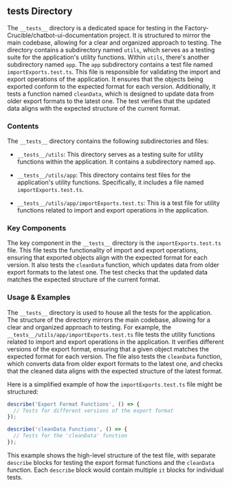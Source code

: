 
## __tests__ Directory

The `__tests__` directory is a dedicated space for testing in the Factory-Crucible/chatbot-ui-documentation project. It is structured to mirror the main codebase, allowing for a clear and organized approach to testing. The directory contains a subdirectory named `utils`, which serves as a testing suite for the application's utility functions. Within `utils`, there's another subdirectory named `app`. The `app` subdirectory contains a test file named `importExports.test.ts`. This file is responsible for validating the import and export operations of the application. It ensures that the objects being exported conform to the expected format for each version. Additionally, it tests a function named `cleanData`, which is designed to update data from older export formats to the latest one. The test verifies that the updated data aligns with the expected structure of the current format.

### Contents

The `__tests__` directory contains the following subdirectories and files:

- `__tests__/utils`: This directory serves as a testing suite for utility functions within the application. It contains a subdirectory named `app`.

- `__tests__/utils/app`: This directory contains test files for the application's utility functions. Specifically, it includes a file named `importExports.test.ts`.

- `__tests__/utils/app/importExports.test.ts`: This is a test file for utility functions related to import and export operations in the application.

### Key Components

The key component in the `__tests__` directory is the `importExports.test.ts` file. This file tests the functionality of import and export operations, ensuring that exported objects align with the expected format for each version. It also tests the `cleanData` function, which updates data from older export formats to the latest one. The test checks that the updated data matches the expected structure of the current format.

### Usage & Examples

The `__tests__` directory is used to house all the tests for the application. The structure of the directory mirrors the main codebase, allowing for a clear and organized approach to testing. For example, the `__tests__/utils/app/importExports.test.ts` file tests the utility functions related to import and export operations in the application. It verifies different versions of the export format, ensuring that a given object matches the expected format for each version. The file also tests the `cleanData` function, which converts data from older export formats to the latest one, and checks that the cleaned data aligns with the expected structure of the latest format.

Here is a simplified example of how the `importExports.test.ts` file might be structured:

```typescript
describe('Export Format Functions', () => {
  // Tests for different versions of the export format
});

describe('cleanData Functions', () => {
  // Tests for the 'cleanData' function
});
```

This example shows the high-level structure of the test file, with separate `describe` blocks for testing the export format functions and the `cleanData` function. Each `describe` block would contain multiple `it` blocks for individual tests.
